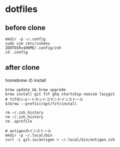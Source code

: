 # dotfiles

## before clone

```
mkdir -p ~/.config
sudo vim /etc/zshenv
ZDOTDIR=$HOME/.config/zsh
cd .config
```

## after clone

homebrew の install

```
brew update && brew upgrade
brew install git fzf ghq startship neovim lazygit
# fzfのショートカットコマンドインストール
$(brew --prefix)/opt/fzf/install

rm ~/.zsh_history
rm ~/.zsh_history
rm .zprofile

# antigenのインストール
mkdir -p ~/.local/bin
curl -L git.io/antigen > ~/.local/bin/antigen.zsh
```
